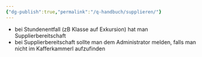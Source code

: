 ```yaml
---
{"dg-publish":true,"permalink":"/q-handbuch/supplieren/"}
---
```


- bei Stundenentfall (zB Klasse auf Exkursion) hat man Supplierbereitschaft
- bei Supplierbereitschaft sollte man dem Administrator melden, falls man nicht im Kafferkammerl aufzufinden